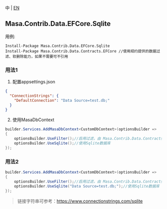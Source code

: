 中 | [EN](README.md)

## Masa.Contrib.Data.EFCore.Sqlite

用例:

``` powershelll
Install-Package Masa.Contrib.Data.EFCore.Sqlite
Install-Package Masa.Contrib.Data.Contracts.EFCore //使用规约提供的数据过滤、软删除能力，如果不需要可不引用
```

### 用法1

1. 配置appsettings.json

``` appsettings.json
{
  "ConnectionStrings": {
    "DefaultConnection": "Data Source=test.db;"
  }
}
```

2. 使用MasaDbContext

``` C#
builder.Services.AddMasaDbContext<CustomDbContext>(optionsBuilder =>
{
    optionsBuilder.UseFilter();//启用过滤，由 Masa.Contrib.Data.Contracts.EFCore 提供
    optionsBuilder.UseSqlite();//使用Sqlite数据库
});
```

### 用法2

``` C#
builder.Services.AddMasaDbContext<CustomDbContext>(optionsBuilder =>
{
    optionsBuilder.UseFilter();//启用过滤，由 Masa.Contrib.Data.Contracts.EFCore 提供
    optionsBuilder.UseSqlite("Data Source=test.db;");//使用Sqlite数据库
});
```

> 链接字符串可参考：https://www.connectionstrings.com/sqlite